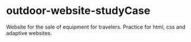 # outdoor-website-studyCase
Website for the sale of equipment for travelers. Practice for html, css and adaptive websites.
